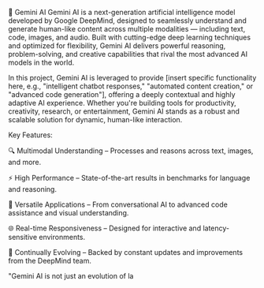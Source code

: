 🌟 Gemini AI 
Gemini AI is a next-generation artificial intelligence model developed by Google DeepMind, designed to seamlessly understand and generate human-like content across multiple modalities — including text, code, images, and audio. Built with cutting-edge deep learning techniques and optimized for flexibility, Gemini AI delivers powerful reasoning, problem-solving, and creative capabilities that rival the most advanced AI models in the world.

In this project, Gemini AI is leveraged to provide [insert specific functionality here, e.g., "intelligent chatbot responses," "automated content creation," or "advanced code generation"], offering a deeply contextual and highly adaptive AI experience. Whether you're building tools for productivity, creativity, research, or entertainment, Gemini AI stands as a robust and scalable solution for dynamic, human-like interaction.

Key Features:

🔍 Multimodal Understanding – Processes and reasons across text, images, and more.

⚡ High Performance – State-of-the-art results in benchmarks for language and reasoning.

🤖 Versatile Applications – From conversational AI to advanced code assistance and visual understanding.

🌐 Real-time Responsiveness – Designed for interactive and latency-sensitive environments.

🧠 Continually Evolving – Backed by constant updates and improvements from the DeepMind team.

"Gemini AI is not just an evolution of la
